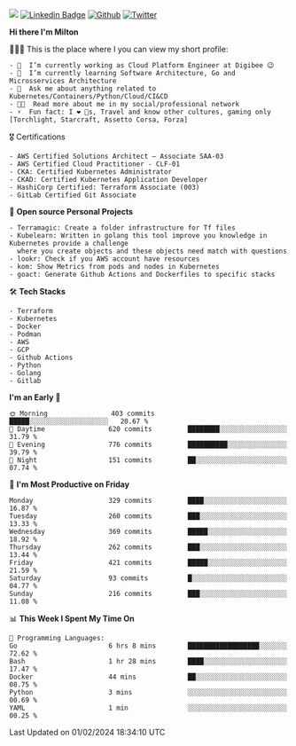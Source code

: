 ![](https://komarev.com/ghpvc/?username=miltlima&color=blueviolet) [![Linkedin Badge](https://img.shields.io/badge/-LinkedIn-blue?style=flat-square&logo=Linkedin&logoColor=white&link=https://www.linkedin.com/in/miltonlimaj/)](https://www.linkedin.com/in/miltonlimaj/) [![Github](https://img.shields.io/github/followers/miltlima?style=social)](https://github.com/miltlima?tab=followers) [![Twitter](https://img.shields.io/twitter/follow/milt_lima?style=social)](https://twitter.com/milt_lima)
 


     
**Hi there I'm Milton**

👨🏽‍💻 This is the place where I you can view my short profile:
```text
- 🔭  I’m currently working as Cloud Platform Engineer at Digibee 😉
- 🌱  I’m currently learning Software Architecture, Go and Microsservices Architecture
- 💬  Ask me about anything related to Kubernetes/Containers/Python/Cloud/CI&CD
- 👨‍💻  Read more about me in my social/professional network
- ⚡  Fun fact: I ❤️ 🐶s, Travel and know other cultures, gaming only [Torchlight, Starcraft, Assetto Corsa, Forza]
```
🎖 Certifications
```text
- AWS Certified Solutions Architect – Associate SAA-03
- AWS Certified Cloud Practitioner - CLF-01
- CKA: Certified Kubernetes Administrator
- CKAD: Certified Kubernetes Application Developer
- HashiCorp Certified: Terraform Associate (003)
- GitLab Certified Git Associate
```
📐 **Open source Personal Projects**

```text
- Terramagic: Create a folder infrastructure for Tf files
- Kubelearn: Written in golang this tool improve you knowledge in Kubernetes provide a challenge
  where you create objects and these objects need match with questions
- lookr: Check if you AWS account have resources
- kom: Show Metrics from pods and nodes in Kubernetes
- goact: Generate Github Actions and Dockerfiles to specific stacks
```
🛠 **Tech Stacks**

```text
- Terraform
- Kubernetes
- Docker
- Podman
- AWS
- GCP
- Github Actions
- Python
- Golang
- Gitlab
```         

<!--START_SECTION:waka-->
**I'm an Early 🐤** 

```text
🌞 Morning                403 commits         █████░░░░░░░░░░░░░░░░░░░░   20.67 % 
🌆 Daytime                620 commits         ████████░░░░░░░░░░░░░░░░░   31.79 % 
🌃 Evening                776 commits         ██████████░░░░░░░░░░░░░░░   39.79 % 
🌙 Night                  151 commits         ██░░░░░░░░░░░░░░░░░░░░░░░   07.74 % 
```
📅 **I'm Most Productive on Friday** 

```text
Monday                   329 commits         ████░░░░░░░░░░░░░░░░░░░░░   16.87 % 
Tuesday                  260 commits         ███░░░░░░░░░░░░░░░░░░░░░░   13.33 % 
Wednesday                369 commits         █████░░░░░░░░░░░░░░░░░░░░   18.92 % 
Thursday                 262 commits         ███░░░░░░░░░░░░░░░░░░░░░░   13.44 % 
Friday                   421 commits         █████░░░░░░░░░░░░░░░░░░░░   21.59 % 
Saturday                 93 commits          █░░░░░░░░░░░░░░░░░░░░░░░░   04.77 % 
Sunday                   216 commits         ███░░░░░░░░░░░░░░░░░░░░░░   11.08 % 
```


📊 **This Week I Spent My Time On** 

```text
💬 Programming Languages: 
Go                       6 hrs 8 mins        ██████████████████░░░░░░░   72.62 % 
Bash                     1 hr 28 mins        ████░░░░░░░░░░░░░░░░░░░░░   17.47 % 
Docker                   44 mins             ██░░░░░░░░░░░░░░░░░░░░░░░   08.75 % 
Python                   3 mins              ░░░░░░░░░░░░░░░░░░░░░░░░░   00.69 % 
YAML                     1 min               ░░░░░░░░░░░░░░░░░░░░░░░░░   00.25 % 
```


 Last Updated on 01/02/2024 18:34:10 UTC
<!--END_SECTION:waka-->
